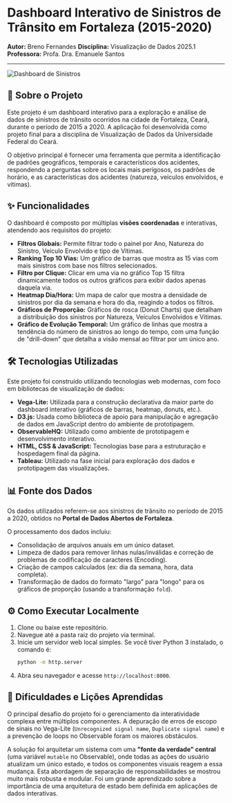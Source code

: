 # Dashboard Interativo de Sinistros de Trânsito em Fortaleza (2015-2020)

**Autor:** Breno Fernandes
**Disciplina:** Visualização de Dados 2025.1
**Professora:** Profa. Dra. Emanuele Santos

---

![Dashboard de Sinistros](image_f6f55a.png)

## 🚀 Sobre o Projeto

Este projeto é um dashboard interativo para a exploração e análise de dados de sinistros de trânsito ocorridos na cidade de Fortaleza, Ceará, durante o período de 2015 a 2020. A aplicação foi desenvolvida como projeto final para a disciplina de Visualização de Dados da Universidade Federal do Ceará.

O objetivo principal é fornecer uma ferramenta que permita a identificação de padrões geográficos, temporais e característicos dos acidentes, respondendo a perguntas sobre os locais mais perigosos, os padrões de horário, e as características dos acidentes (natureza, veículos envolvidos, e vítimas).

## ✨ Funcionalidades

O dashboard é composto por múltiplas **visões coordenadas** e interativas, atendendo aos requisitos do projeto:

* **Filtros Globais:** Permite filtrar todo o painel por Ano, Natureza do Sinistro, Veículo Envolvido e tipo de Vítimas.
* **Ranking Top 10 Vias:** Um gráfico de barras que mostra as 15 vias com mais sinistros com base nos filtros selecionados.
* **Filtro por Clique:** Clicar em uma via no gráfico Top 15 filtra dinamicamente todos os outros gráficos para exibir dados apenas daquela via.
* **Heatmap Dia/Hora:** Um mapa de calor que mostra a densidade de sinistros por dia da semana e hora do dia, reagindo a todos os filtros.
* **Gráficos de Proporção:** Gráficos de rosca (Donut Charts) que detalham a distribuição dos sinistros por Natureza, Veículos Envolvidos e Vítimas.
* **Gráfico de Evolução Temporal:** Um gráfico de linhas que mostra a tendência do número de sinistros ao longo do tempo, com uma função de "drill-down" que detalha a visão mensal ao filtrar por um único ano.

## 🛠️ Tecnologias Utilizadas

Este projeto foi construído utilizando tecnologias web modernas, com foco em bibliotecas de visualização de dados:

* **Vega-Lite:** Utilizada para a construção declarativa da maior parte do dashboard interativo (gráficos de barras, heatmap, donuts, etc.).
* **D3.js:** Usada como biblioteca de apoio para manipulação e agregação de dados em JavaScript dentro do ambiente de prototipagem.
* **ObservableHQ:** Utilizado como ambiente de prototipagem e desenvolvimento interativo.
* **HTML, CSS & JavaScript:** Tecnologias base para a estruturação e hospedagem final da página.
* **Tableau:** Utilizado na fase inicial para exploração dos dados e prototipagem das visualizações.

## 📊 Fonte dos Dados

Os dados utilizados referem-se aos sinistros de trânsito no período de 2015 a 2020, obtidos no **Portal de Dados Abertos de Fortaleza**.

O processamento dos dados incluiu:
* Consolidação de arquivos anuais em um único dataset.
* Limpeza de dados para remover linhas nulas/inválidas e correção de problemas de codificação de caracteres (Encoding).
* Criação de campos calculados (ex: dia da semana, hora, data completa).
* Transformação de dados do formato "largo" para "longo" para os gráficos de proporção (usando a transformação `fold`).

## ⚙️ Como Executar Localmente

1.  Clone ou baixe este repositório.
2.  Navegue até a pasta raiz do projeto via terminal.
3.  Inicie um servidor web local simples. Se você tiver Python 3 instalado, o comando é:
    ```bash
    python -m http.server
    ```
5.  Abra seu navegador e acesse `http://localhost:8000`.

## 🧠 Dificuldades e Lições Aprendidas

O principal desafio do projeto foi o gerenciamento da interatividade complexa entre múltiplos componentes. A depuração de erros de escopo de sinais no Vega-Lite (`Unrecognized signal name`, `Duplicate signal name`) e a prevenção de loops no Observable foram os maiores obstáculos.

A solução foi arquitetar um sistema com uma **"fonte da verdade" central** (uma variável `mutable` no Observable), onde todas as ações do usuário atualizam um único estado, e todos os componentes visuais reagem a essa mudança. Esta abordagem de separação de responsabilidades se mostrou muito mais robusta e modular. Foi um grande aprendizado sobre a importância de uma arquitetura de estado bem definida em aplicações de dados interativas.